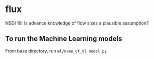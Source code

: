 # flux
NSDI 19: Is advance knowledge of flow sizes a plausible assumption?

## To run the Machine Learning models
From base directory, run `ml/name_of_ml model.py`
